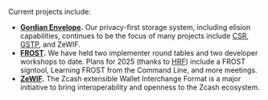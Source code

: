 Current projects include:

* **[Gordian Envelope](https://developer.blockchaincommons.com/envelope/).** Our privacy-first storage system, including elision capabilities, continues to be the focus of many projects include [CSR](https://developer.blockchaincommons.com/csr/), [GSTP](https://developer.blockchaincommons.com/envelope/gstp/), and ZeWIF.
* **[FROST](https://developer.blockchaincommons.com/frost/).** We have held two implementer round tables and two developer workshops to date. Plans for 2025 (thanks to [HRF](https://hrf.org/)) include a FROST signtool, Learning FROST from the Command Line, and more meetings.
* **[ZeWIF](https://developer.blockchaincommons.com/chains/zcash/zewif/).** The Zcash extensible Wallet Interchange Format is a major initiative to bring interoperability and openness to the Zcash ecosystem.

